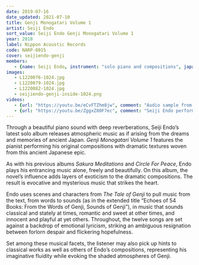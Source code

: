 ```yaml
---
date: 2019-07-16
date_updated: 2021-07-10
title: Genji Monogatari Volume 1
artist: Seiji Endo
sort_value: Seiji Endo Genji Monogatari Volume 1
year: 2018
label: Nippon Acoustic Records
code: NARP-8015
cover: seijiendo-genji
members:
   - {name: Seiji Endo, instrument: "solo piano and compositions", japanese_name: 遠藤征志, url: "https://seiji-piano-endo.com"}
images:
   - L1220076-1024.jpg
   - L1220079-1024.jpg
   - L1220082-1024.jpg
   - seijiendo-genji-inside-1024.png
videos: 
   - {url: "https://youtu.be/eCvFTZhm8jw", comment: "Audio sample from “Kiritsubo”, the first track on this album"}
   - {url: "https://youtu.be/ZggxZ80F7ec", comment: "Seiji Endo performing his composition “Sun, Moon and Children Smile” (the first track on his 2012 album *Sakura Meditation*) in Indonesia in 2014"}
---
```

Through a beautiful piano sound with deep reverberations, Seiji Endo’s latest solo album releases atmospheric music as if arising from the dreams and memories of ancient Japan. *Genji Monogatari Volume 1* features the pianist performing his original compositions with dramatic textures woven from this ancient Japanese epic.

As with his previous albums *Sakura Meditations* and *Circle For Peace*, Endo plays his entrancing music alone, freely and beautifully. On this album, the novel’s influence adds layers of exoticism to the dramatic compositions. The result is evocative and mysterious music that strikes the heart.

Endo uses scenes and characters from *The Tale of Genji* to pull music from the text, from words to sounds (as in the extended title “Echoes of 54 Books: From the Words of Genji, Sounds of Genji”), in music that sounds classical and stately at times, romantic and sweet at other times, and innocent and playful at yet others. Throughout, the twelve songs are set against a backdrop of emotional lyricism, striking an ambiguous resignation between forlorn despair and flickering hopefulness.

Set among these musical facets, the listener may also pick up hints to classical works as well as others of Endo’s compositions, representing his imaginative fluidity while evoking the shaded atmospheres of Genji.
